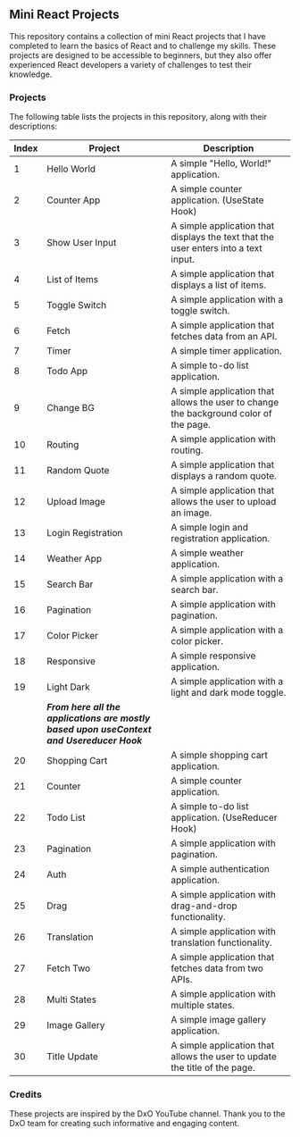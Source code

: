 ## Mini React Projects

This repository contains a collection of mini React projects that I have completed to learn the basics of React and to challenge my skills. These projects are designed to be accessible to beginners, but they also offer experienced React developers a variety of challenges to test their knowledge.

### Projects

The following table lists the projects in this repository, along with their descriptions:

| Index | Project | Description |
|---|---|---|
| 1 | Hello World | A simple "Hello, World!" application. |
| 2 | Counter App | A simple counter application. (UseState Hook) |
| 3 | Show User Input | A simple application that displays the text that the user enters into a text input. |
| 4 | List of Items | A simple application that displays a list of items. |
| 5 | Toggle Switch | A simple application with a toggle switch. |
| 6 | Fetch | A simple application that fetches data from an API. |
| 7 | Timer | A simple timer application. |
| 8 | Todo App | A simple to-do list application. |
| 9 | Change BG | A simple application that allows the user to change the background color of the page. |
| 10 | Routing | A simple application with routing. |
| 11 | Random Quote | A simple application that displays a random quote. |
| 12 | Upload Image | A simple application that allows the user to upload an image. |
| 13 | Login Registration | A simple login and registration application. |
| 14 | Weather App | A simple weather application. |
| 15 | Search Bar | A simple application with a search bar. |
| 16 | Pagination | A simple application with pagination. |
| 17 | Color Picker | A simple application with a color picker. |
| 18 | Responsive | A simple responsive application. |
| 19 | Light Dark | A simple application with a light and dark mode toggle. |
|    |     ***From here all the applications are mostly based upon useContext and Usereducer Hook***|
| 20 | Shopping Cart | A simple shopping cart application. |
| 21 | Counter | A simple counter application. |
| 22 | Todo List | A simple to-do list application. (UseReducer Hook)|
| 23 | Pagination | A simple application with pagination. |
| 24 | Auth | A simple authentication application. |
| 25 | Drag | A simple application with drag-and-drop functionality. |
| 26 | Translation | A simple application with translation functionality. |
| 27 | Fetch Two | A simple application that fetches data from two APIs. |
| 28 | Multi States | A simple application with multiple states. |
| 29 | Image Gallery | A simple image gallery application. |
| 30 | Title Update | A simple application that allows the user to update the title of the page.

### Credits

These projects are inspired by the DxO YouTube channel. Thank you to the DxO team for creating such informative and engaging content.


